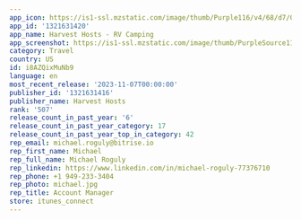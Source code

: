 ```yaml
---
app_icon: https://is1-ssl.mzstatic.com/image/thumb/Purple116/v4/68/d7/0b/68d70b6c-11aa-8751-d12c-724f634439f7/AppIcon-1x_U007emarketing-0-7-0-85-220.png/1024x1024bb.png
app_id: '1321631420'
app_name: Harvest Hosts - RV Camping
app_screenshot: https://is1-ssl.mzstatic.com/image/thumb/PurpleSource116/v4/14/fa/74/14fa74af-4301-f465-be06-f730894de007/0505fa89-3d84-4446-a798-93f7605ad876_iPhone6.5-01.png/1242x2688bb.png
category: Travel
country: US
id: i8AZQixMuNb9
language: en
most_recent_release: '2023-11-07T00:00:00'
publisher_id: '1321631416'
publisher_name: Harvest Hosts
rank: '507'
release_count_in_past_year: '6'
release_count_in_past_year_category: 17
release_count_in_past_year_top_in_category: 42
rep_email: michael.roguly@bitrise.io
rep_first_name: Michael
rep_full_name: Michael Roguly
rep_linkedin: https://www.linkedin.com/in/michael-roguly-77376710
rep_phone: +1 949-233-3404
rep_photo: michael.jpg
rep_title: Account Manager
store: itunes_connect
---
```

